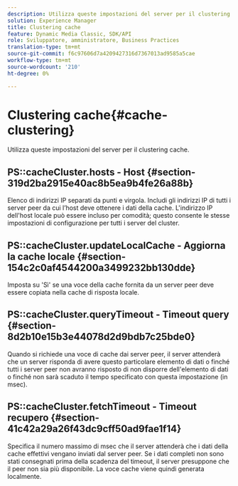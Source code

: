 ```yaml
---
description: Utilizza queste impostazioni del server per il clustering cache.
solution: Experience Manager
title: Clustering cache
feature: Dynamic Media Classic, SDK/API
role: Sviluppatore, amministratore, Business Practices
translation-type: tm+mt
source-git-commit: f6c97606d7a4209427316d7367013ad9585a5cae
workflow-type: tm+mt
source-wordcount: '210'
ht-degree: 0%

---
```



# Clustering cache{#cache-clustering}

Utilizza queste impostazioni del server per il clustering cache.

## PS::cacheCluster.hosts - Host {#section-319d2ba2915e40ac8b5ea9b4fe26a88b}

Elenco di indirizzi IP separati da punti e virgola. Includi gli indirizzi IP di tutti i server peer da cui l’host deve ottenere i dati della cache. L&#39;indirizzo IP dell&#39;host locale può essere incluso per comodità; questo consente le stesse impostazioni di configurazione per tutti i server del cluster.

## PS::cacheCluster.updateLocalCache - Aggiorna la cache locale {#section-154c2c0af4544200a3499232bb130dde}

Imposta su &#39;Sì&#39; se una voce della cache fornita da un server peer deve essere copiata nella cache di risposta locale.

## PS::cacheCluster.queryTimeout - Timeout query {#section-8d2b10e15b3e44078d2d9bdb7c25bde0}

Quando si richiede una voce di cache dai server peer, il server attenderà che un server risponda di avere questo particolare elemento di dati o finché tutti i server peer non avranno risposto di non disporre dell&#39;elemento di dati o finché non sarà scaduto il tempo specificato con questa impostazione (in msec).

## PS::cacheCluster.fetchTimeout - Timeout recupero {#section-41c42a29a26f43dc9cff50ad9fae1f14}

Specifica il numero massimo di msec che il server attenderà che i dati della cache effettivi vengano inviati dal server peer. Se i dati completi non sono stati consegnati prima della scadenza del timeout, il server presuppone che il peer non sia più disponibile. La voce cache viene quindi generata localmente.
